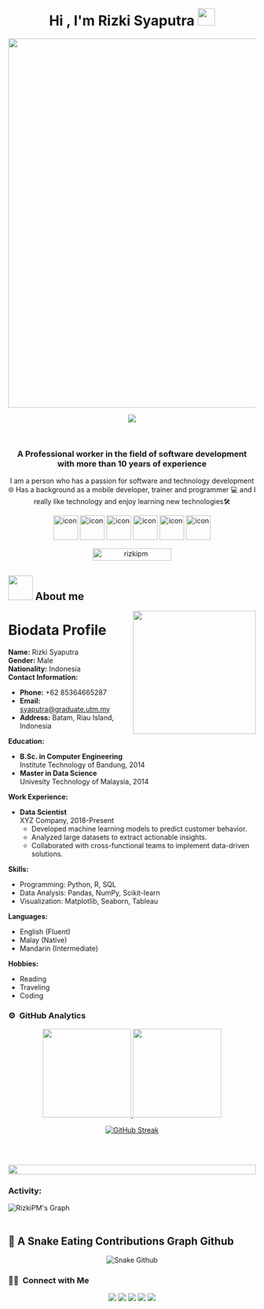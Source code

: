 <h1 align="center">Hi , I'm Rizki Syaputra <img src="https://media.giphy.com/media/hvRJCLFzcasrR4ia7z/giphy.gif" width="35"></h1>

<div align="center"><img src="https://github.com/drshahizan/research-design/blob/main/profile/batch2/rizkipm/images/IMG_20180630_104657.jpg" width="1000" height="750"></div>

<p align="center">
  <a href="https://github.com/rizkipm/readme-typing-svg"><img src="https://readme-typing-svg.herokuapp.com?font=Time+New+Roman&color=%5DAB1D&size=25&center=true&vCenter=true&width=600&height=100&lines=CEO+Founder+@udacoding;Data+Science+Magister+Student+@UTM;Project+Manager;Tech+Lead;Lecturer+@+Polytechnic+State+of+Padang;Always+learning+new+things"></a>
</p>

<br>
<h3 align="center">A Professional worker in the field of software development with more than 10 years of experience</h3>
<p align="center">I am a person who has a passion for software and technology development 🌐 Has a background as a mobile developer, trainer and programmer 💻 and I really like technology and enjoy learning new technologies🛠️</p>

<div align="center">
  <img src="https://techstack-generator.vercel.app/java-icon.svg" alt="icon" width="50" height="50" />
  <img src="https://techstack-generator.vercel.app/python-icon.svg" alt="icon" width="50" height="50" />
  <img src="https://techstack-generator.vercel.app/ts-icon.svg" alt="icon" width="50" height="50" />
  <img src="https://techstack-generator.vercel.app/js-icon.svg" alt="icon"width="50" height="50" />
  <img src="https://techstack-generator.vercel.app/react-icon.svg" alt="icon" width="50" height="50" />
 <img src="https://techstack-generator.vercel.app/mysql-icon.svg" alt="icon" width="50" height="50" />
</div>

<p align="center"> 
	<img src="https://komarev.com/ghpvc/?username=rizkipm&label=Total%20Profile%20views&color=0047AB&style=plastic?" alt="rizkipm" height=25px, width=160px/> 
	
</p>

	
## <picture><img src = "https://github.com/drshahizan/research-design/blob/main/profile/batch2/rizkipm/images/about_me.gif?raw=true" width = 50px></picture> About me

<picture> <img align="right" src="https://github.com/drshahizan/research-design/blob/main/profile/batch2/rizkipm/images/Right_Side.gif?raw=true" width = 250px></picture>




# **Biodata Profile**

**Name:** Rizki Syaputra  
**Gender:** Male  
**Nationality:** Indonesia  
**Contact Information:**  
- **Phone:** +62 85364665287
- **Email:** syaputra@graduate.utm.my  
- **Address:** Batam, Riau Island, Indonesia  

**Education:**  
- **B.Sc. in Computer Engineering**  
  Institute Technology of Bandung, 2014
- **Master  in Data Science**  
  Univesity Technology of Malaysia, 2014

**Work Experience:**  
- **Data Scientist**  
  XYZ Company, 2018-Present  
  - Developed machine learning models to predict customer behavior.
  - Analyzed large datasets to extract actionable insights.
  - Collaborated with cross-functional teams to implement data-driven solutions.

**Skills:**  
- Programming: Python, R, SQL  
- Data Analysis: Pandas, NumPy, Scikit-learn  
- Visualization: Matplotlib, Seaborn, Tableau  

**Languages:**  
- English (Fluent)  
- Malay (Native)  
- Mandarin (Intermediate)  

**Hobbies:**  
- Reading  
- Traveling  
- Coding
  

### ⚙️ &nbsp;GitHub Analytics

<p align="center">
<a href="https://github.com/rizkipm">
  <img height="180em" src="https://github-readme-stats-eight-theta.vercel.app/api?username=rizkipm&show_icons=true&theme=algolia&include_all_commits=true&count_private=true"/>
  <img height="180em" src="https://github-readme-stats-eight-theta.vercel.app/api/top-langs/?username=rizkipm&layout=compact&langs_count=8&theme=algolia"/>
</a>
</p>

<div align="center">
 
[![GitHub Streak](https://streak-stats.demolab.com/?user=rizkipm&theme=midnight-purple)](https://git.io/streak-stats)

</div>

<br><br>

<img src="https://i.imgur.com/dBaSKWF.gif" height="20" width="100%">

<h3 align="left">Activity:</h3>

![RizkiPM's Graph](https://github-readme-activity-graph.vercel.app/graph?username=rizkipm&custom_title=Rizkipm's%20GitHub%20Activity%20Graph&bg_color=0D1117&color=7F3FBF&line=7F3FBF&point=7F3FBF&area_color=FFFFFF&title_color=FFFFFF&area=true)
<br><br>

## 🐍 A Snake Eating Contributions Graph Github
	
<p align = "center">
	<img src = "https://github.com/drshahizan/research-design/blob/main/profile/batch2/rizkipm/images/github-contribution-grid-snake.svg?" alt = "Snake Github"/>
</p>

### 🤝🏻 &nbsp;Connect with Me

<p align="center">
<a href="https://www.udacoding.com/"><img src="https://img.shields.io/badge/-udacoding.com-3423A6?style=flat&logo=Google-Chrome&logoColor=white"/></a>
<a href="https://www.linkedin.com/in/rizki-syaputra-082b2a7b/"><img src="https://img.shields.io/badge/-Rizki%20Syaputra%20-0077B5?style=flat&logo=Linkedin&logoColor=white"/></a>
<a href="mailto:syaputra@graduate.utm.my"><img src="https://img.shields.io/badge/-syaputra@graduate.utm.my-D14836?style=flat&logo=Gmail&logoColor=white"/></a>
<a href="https://www.instagram.com/rizkisyaputra17/"><img src="https://img.shields.io/badge/-@rizkisyaputra17-E4405F?style=flat&logo=Instagram&logoColor=white"/></a>
<a href="https://www.facebook.com/rizki.programmermuslim/"><img src="https://img.shields.io/badge/-@Rizki Syaputra-1877F2?style=flat&logo=Facebook&logoColor=white"/></a>

</p>
